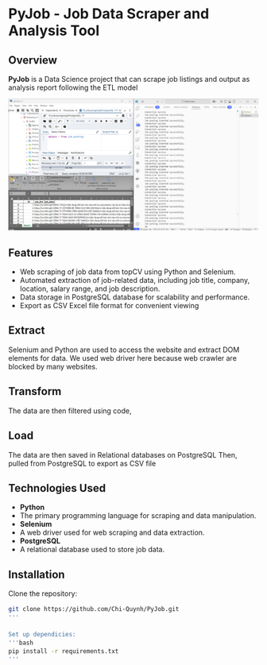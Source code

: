 # PyJob - Job Data Scraper and Analysis Tool

## Overview

**PyJob** is a Data Science project that can scrape job listings and output as analysis report following the ETL model 

![Program Results](https://github.com/Chi-Quynh/PyJob/blob/Final/Screenshot%202024-12-18%20160011.png)

## Features

- Web scraping of job data from topCV using Python and Selenium.
- Automated extraction of job-related data, including job title, company, location, salary range, and job description.
- Data storage in PostgreSQL database for scalability and performance.
- Export as CSV Excel file format for convenient viewing

## Extract
Selenium and Python are used to access the website and extract DOM elements for data. We used web driver here because web crawler are blocked by many websites.

## Transform
The data are then filtered using code, 

## Load
The data are then saved in Relational databases on PostgreSQL 
Then, pulled from PostgreSQL to export as CSV file

## Technologies Used

- **Python**
- The primary programming language for scraping and data manipulation.
- **Selenium**
- A web driver used for web scraping and data extraction.
- **PostgreSQL**
- A relational database used to store job data.

## Installation

Clone the repository:
   ```bash
   git clone https://github.com/Chi-Quynh/PyJob.git
   '''

Set up dependicies:
   '''bash
   pip install -r requirements.txt
   '''

